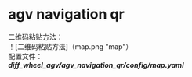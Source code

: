 # agv navigation qr   
二维码粘贴方法：  
！[二维码粘贴方法]（map.png "map"）  
配置文件：  
***diff_wheel_agv/agv_navigation_qr/config/map.yaml***
